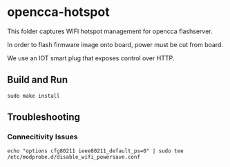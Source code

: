 # opencca-hotspot

This folder captures WIFI hotspot management for opencca flashserver.

In order to flash firmware image onto board, power must be cut from board.

We use an IOT smart plug that exposes control over HTTP.


## Build and Run
```
sudo make install
```

## Troubleshooting

### Connecitivity Issues
```
echo "options cfg80211 ieee80211_default_ps=0" | sudo tee /etc/modprobe.d/disable_wifi_powersave.conf
```

